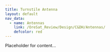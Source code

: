 ```yaml
---
title: Turnstile Antenna
layout: default
nav_data:
  - name: Antennas
    link: /OreSat_Review/Design/C&DH/Antennas/
    defcolor: red
---
```



Placeholder for content...
